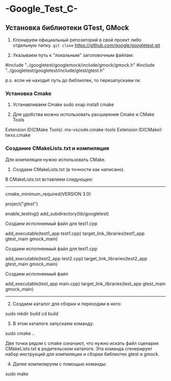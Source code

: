 # -Google_Test_C-

## Установка библиотеки GTest, GMock

1. Клонируем официальный репозиторий в свой проект либо отдельную папку.
`git clone` https://github.com/google/googletest.git

2. Указываем путь к "локальным" заголовочным файлам:

#include "../googletest/googlemock/include/gmock/gmock.h"
#include "../googletest/googletest/include/gtest/gtest.h"

p.s. если не находит путь до библиотек, то перезапускаем пк.

### Установка Cmake

1. Устанавливаем Cmake 
    sudo snap install cmake

2. Для удобства можно использовать расширения Сmake и CMake Tools

Extension ID(CMake Tools): ms-vscode.cmake-tools 
Extension ID(CMake): twxs.cmake

### Создание СMakeLists.txt и компиляция

Для компиляции нужно использовать CMake.

1. Создаем СMakeLists.txt (в точности как написано).

В CMakeLists.txt вставляем следующее:

---------------------------------------------------------
cmake_minimum_required(VERSION 3.0)

project("gtest")

enable_testing()
add_subdirectory(lib/googletest)

Создаем исполняемый файл для test1.cpp

add_executable(test1_app test1.cpp)
target_link_libraries(test1_app gtest_main gmock_main)

Создаем исполняемый файл для test1.cpp

add_executable(test2_app test2.cpp)
target_link_libraries(test2_app gtest_main gmock_main)

Создаем исполняемый файл

add_executable(test_app main.cpp)
target_link_libraries(test_app gtest_main gmock_main)

---------------------------------------------------------

2. Создаем каталог для сборки и переходим в него:

sudo mkdir build
cd build

3. В этом каталоге запускаем команду:

sudo cmake ..

Две точки рядом с cmake означают, что нужно искать файл сценария CMakeLists.txt в родительском каталоге. Эта команда сгенерирует набор инструкций для компиляции и сборки библиотек gtest и gmock.

4. Далее компилируем с помощью команды:

sudo make

